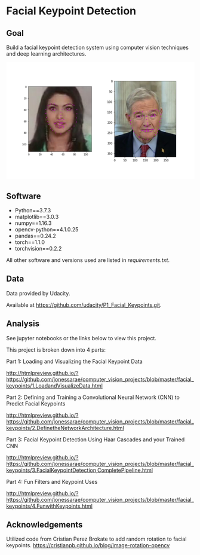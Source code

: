 # Facial Keypoint Detection

## Goal

Build a facial keypoint detection system using computer vision techniques and deep learning architectures.

<img src="https://github.com/jonessarae/computer_vision_projects/blob/master/facial_keypoints/images/key_pts_example.png">

## Software

* Python==3.7.3
* matplotlib==3.0.3
* numpy==1.16.3
* opencv-python==4.1.0.25
* pandas==0.24.2
* torch==1.1.0
* torchvision==0.2.2

All other software and versions used are listed in *requirements.txt*. 

## Data

Data provided by Udacity. 

Available at https://github.com/udacity/P1_Facial_Keypoints.git.

## Analysis

See jupyter notebooks or the links below to view this project. 

This project is broken down into 4 parts:

Part 1: Loading and Visualizing the Facial Keypoint Data

http://htmlpreview.github.io/?https://github.com/jonessarae/computer_vision_projects/blob/master/facial_keypoints/1.LoadandVisualizeData.html

Part 2: Defining and Training a Convolutional Neural Network (CNN) to Predict Facial Keypoints

http://htmlpreview.github.io/?https://github.com/jonessarae/computer_vision_projects/blob/master/facial_keypoints/2.DefinetheNetworkArchitecture.html

Part 3: Facial Keypoint Detection Using Haar Cascades and your Trained CNN

http://htmlpreview.github.io/?https://github.com/jonessarae/computer_vision_projects/blob/master/facial_keypoints/3.FacialKeypointDetection,CompletePipeline.html

Part 4: Fun Filters and Keypoint Uses

http://htmlpreview.github.io/?https://github.com/jonessarae/computer_vision_projects/blob/master/facial_keypoints/4.FunwithKeypoints.html

## Acknowledgements

Utilized code from Cristian Perez Brokate to add random rotation to facial keypoints.
https://cristianpb.github.io/blog/image-rotation-opencv
